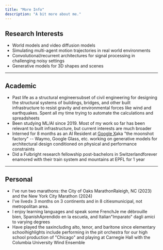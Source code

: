 ```yaml
---
title: "More Info"
description: "A bit more about me."
---
```


## Research Interests

- World models and video diffusion models  
- Simulating multi-agent motion trajectories in real world environments  
- Convolutional/recurrent architectures for signal processing in challenging noisy settings  
- Generative models for 3D shapes and scenes

---

## Academic

- Past life as a <span class="tooltip">structural engineer<span class="tooltip-text">subset of civil engineering for designing the structural systems of buildings, bridges, and other built infrastructure to resist gravity and environmental forces like wind and earthquakes</span></span>. Spent all my time trying to automate the calculations and spreadsheets
- Been studying ML/AI since 2019. Most of my work so far has been relevant to built infrastructure, but current interests are much broader
- Interned for 8 months as an AI Resident at <span class="tooltip">[Google X](https://x.company/)<span class="tooltip-text">aka "the moonshot factory" -- Waymo, Google Glass, etc.</span></span> working on generative models for architectural design conditioned on physical and performance constraints
- Did a Fulbright research fellowship post-bachelors in <span class="tooltip">Switzerland<span class="tooltip-text">forever enamored with their train system and mountains</span></span> at EPFL for 1 year

---

## Personal

- I've run two marathons: the <span class="tooltip">City of Oaks Marathon<span class="tooltip-text">Raleigh, NC</span></span> (2023) and the New York City Marathon (2024)
- I've <span class="tooltip">lived<span class="tooltip-text">≥ 3 months</span></span> on 3 continents and in 8 <span class="tooltip">cities<span class="tooltip-text">municipal, not metropolitan area</span></span>.
- I enjoy learning languages and speak some <span class="tooltip">French<span class="tooltip-text">Je me débrouille bien</span></span>, <span class="tooltip">Spanish<span class="tooltip-text">Aprendido en la escuela</span></span>, and <span class="tooltip">Italian<span class="tooltip-text">"Imparato" dagli amici</span></span> to varying degrees
- Have played the <span class="tooltip">sax<span class="tooltip-text">including alto, tenor, and baritone</span></span> since <span class="tooltip">elementary school<span class="tooltip-text">highlights include performing in the pit orchestra for our high school production of "Chicago" and playing at Carnegie Hall with the Columbia University Wind Ensemble</span></span>
